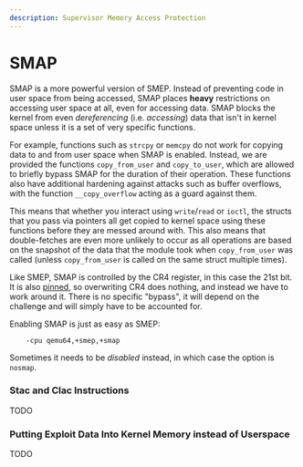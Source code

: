 ```yaml
---
description: Supervisor Memory Access Protection
---
```


# SMAP

SMAP is a more powerful version of SMEP. Instead of preventing code in user space from being accessed, SMAP places **heavy** restrictions on accessing user space at all, even for accessing data. SMAP blocks the kernel from even _dereferencing_ (i.e. _accessing_) data that isn't in kernel space unless it is a set of very specific functions.

For example, functions such as `strcpy` or `memcpy` do not work for copying data to and from user space when SMAP is enabled. Instead, we are provided the functions `copy_from_user` and `copy_to_user`, which are allowed to briefly bypass SMAP for the duration of their operation. These functions also have additional hardening against attacks such as buffer overflows, with the function `__copy_overflow` acting as a guard against them.

This means that whether you interact using `write`/`read` or `ioctl`, the structs that you pass via pointers all get copied to kernel space using these functions before they are messed around with. This also means  that double-fetches are even more unlikely to occur as all operations are based on the snapshot of the data that the module took when `copy_from_user` was called (unless `copy_from_user` is called on the same struct multiple times).

Like SMEP, SMAP is controlled by the CR4 register, in this case the 21st bit. It is also [pinned](smep/kernel-rop-disabling-smep.md#failure), so overwriting CR4 does nothing, and instead we have to work around it. There is no specific "bypass", it will depend on the challenge and will simply have to be accounted for.

Enabling SMAP is just as easy as SMEP:

```
    -cpu qemu64,+smep,+smap
```

Sometimes it needs to be _disabled_ instead, in which case the option is `nosmap`.

### Stac and Clac Instructions

TODO

### Putting Exploit Data Into Kernel Memory instead of Userspace

TODO
